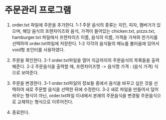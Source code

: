 # 주문관리 프로그램
1. order.txt 파일에 주문을 추가한다.
1-1 주문 음식의 종류는 치킨, 피자, 햄버거가 있으며, 해당 음식의 프렌차이즈와 음식, 가격이 들어있는 chicken.txt, pizzs.txt, hamburger.txt 파일에서 프렌차이즈 이름, 음식의 이름, 가격을 가져와 한가지를 선택하여 order.txt파일에 저장한다.
1-2 각각의 음식들의 메뉴를 불러옴에 있어서 void형 포인터를 사용하였다.

2. 주문을 확인한다.
2-1 order.txt파일을 열어 지금까지의 주문음식의 목록들을 출력해준다. 
2-2 주문음식을 출력할 때, 프렌차이즈명 -> 음식명 가격 : (음식 가격) 식으로 보여준다.

3. 주문을 변경한다.
3-1 order.txt파일의 정보들 중에서 음식을 바꾸고 싶은 것을 선택하여 새로 주문할 음식을 선택한 뒤에 수정한다.
3-2 새로 파일을 만들어서 덮어씌우는 형식이 아닌, order.txt파일 이내에서 본래의 주문음식을 변경될 주문음식으로 교체하는 형식으로 이루어진다.

4. 종료한다.
